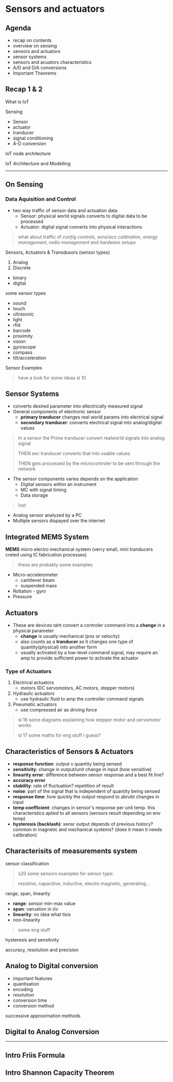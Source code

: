# Sensors and actuators

## Agenda

- recap on contents
- overview on sensing
- sensors and actuators
- sensor systems
- sensors and acuators characteristics
- A/D and D/A conversions
- Important Theorems

## Recap 1 & 2

What is IoT


Sensing

- Sensor
- actuator
- tranducer
- signal conditioning
- A-D conversion

IoT node architecture

IoT Architecture and Modelling

---

## On Sensing

### Data Aquisition and Control

- two way traffic of sensor data and actuation data
  - Sensor: physical world signals converts to digital data to be processed
  - Actuator: digital signal converts into physical interactions

> what about traffic of *config controls*, *sens/acs calibration*, *energy management*, *radio management* and *hardware setups* 

Sensors, Actuators & Transdusors (sensor types)

1. Analog
2. Discrete
  - binary
  - digital

some sensor types

- sound
- touch
- ultrasonic
- light
- rfid
- barcode
- proximity
- vision
- gyroscope
- compass
- tilt/acceleration

Sensor Examples

> have a look for some ideas sl 10

## Sensor Systems

- converts desired parameter into ellectrically measured signal
- General components of electronic sensor
  - **primary tranducer** changes real world params into electrical signal
  - **secondary tranducer**: converts electrical signal into analog/digital values

> In a sensor the 
> Prime tranducer convert realworld signals into analog signal
>
> THEN sec tranducer converts that into usable values
>
> THEN gets processed by the microcontroler to be sent through the network

- The sensor components varies depends on the application
  - Digital sensors within an instrument
  - MC with signal timing
  - Data storage

> lost

- Analog sensor analyzed by a PC
- Multiple sensors dispayed over the internet

## Integrated MEMS System

**MEMS** micro electro mechanical system (verry small, mini tranducers creted using IC fabrication processes)

> these are probably some examples

- Micro-accelerometer
  - cantilever beam
  - suspended mass
- Roltation - gyro
- Pressure

## Actuators

- These are devices taht convert a controler command into a **change** in a physical parameter
  - **change** is usually mechanical (pos or velocity)
  - also counts as a **tranducer** as it changes one type of quantity(physical) into another form
  - usually activated by a low-level command signal, may require an amp to provide sufficient power to activate the actuator

### Type of Actuators

1. Electrical actuators
   - motors (DC servomotors, AC motors, stepper motors)
2. Hydraulic actuators
   - use hydraulic fluid to amp the controller command signals
3. Pneumatic actuators
   - use compressed air as driving force

> sl 16 some diagrams explaining how stepper motor and servomotor works
>
> sl 17 some maths for eng stuff i guess?

## Characteristics of Sensors & Actuators

- **response function**: output v quantity being sensed 
- **sensitivity**: change in output/unit change in input (how sensitive)
- **linearity error**: difference between sensor response and a best fit line?
- **accuracy error**
- **stability**: rate of fluctuation? repetition of result
- **noise**: part of the signal that is independent of quantity being sensed
- **response time**: how quickly the output respond to abrubt changes in input
- **temp coefficient**: changes in sensor's response per unit temp. this characteristics aplied to all sensors (sensors result depending on env temp)
- **hysteresis (backlash)**: sensr output depends of previous history? common in magnetic and mechanical systems? (does it mean it needs calibration)

## Characterisits of measurements system

sensor classification

> s20 some sensors examples for sensor type:
>
> resistive, capacitive, inductive, electro magnetic, generating...

range, span, linearity

- **range**: sensor min-max value
- **span**: varuation in i/o
- **linearity**: no idea what tisis
- non-linearity

> some eng stuff

hysteresis and sensitivity

accuracy, resolution and precision

## Analog to Digital conversion

- important features
- quantisation
- encoding
- resolution
- conversion time
- conversion method

successive approximation methods

## Digital to Analog Conversion

---

## Intro Friis Formula

## Intro Shannon Capacity Theorem
